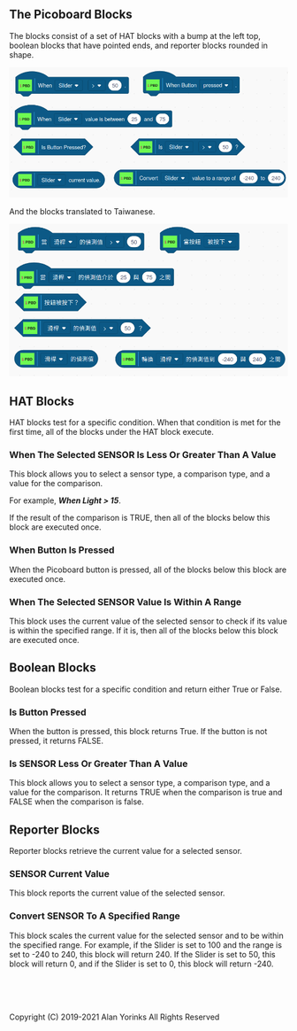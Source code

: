 ## The Picoboard Blocks

The blocks consist of a set of HAT blocks with a bump at the left top, 
boolean blocks that have pointed ends, and reporter blocks rounded in shape.

![](./images/pico_blocks_en.png)

And the blocks translated to Taiwanese.

![](./images/pico_blocks_tw.png)


## HAT Blocks

HAT blocks test for a specific condition. When that condition is met for
the first time, all of the blocks under the HAT block execute.

### When The Selected SENSOR Is Less Or Greater Than A Value
This block allows you to select a sensor type, a comparison type, and a
value for the comparison.

For example, ***When Light > 15***.

If the result of the comparison is TRUE, then all of the blocks below
this block are executed once.

### When Button Is Pressed
When the Picoboard button is pressed, all of the blocks below this block
are executed once.

### When The Selected SENSOR Value Is Within A Range
This block uses the current value of the selected sensor to check if its
value is within the specified range. If it is, then all of the blocks
below this block are executed once.

## Boolean Blocks

Boolean blocks test for a specific condition and return either True or False.

### Is Button Pressed
When the button is pressed, this block returns True. If the button is
not pressed, it returns FALSE.

### Is SENSOR Less Or Greater Than A Value
This block allows you to select a sensor type, a comparison type, and a
value for the comparison. It returns TRUE when the comparison is true
and FALSE when the comparison is false.

## Reporter Blocks

Reporter blocks retrieve the current value for a selected sensor.

### SENSOR Current Value
This block reports the current value of the selected sensor.

### Convert SENSOR To A Specified Range
This block scales the current value for the selected sensor and to be
within the specified range. For example, if the Slider is set to 100
and the range is set to -240 to 240, this block will return 240. If the
Slider is set to 50, this block will return 0, and if the Slider is set
to 0, this block will return -240.

 
 <br> <br> <br>


Copyright (C) 2019-2021 Alan Yorinks All Rights Reserved
